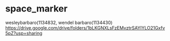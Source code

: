 # space_marker
wesleybarbaro(1134832, wendel barbaro(1134430)
https://drive.google.com/drive/folders/1bLKGNXLsFzEMvztrSAYlYLO21Gxfv5pZ?usp=sharing
